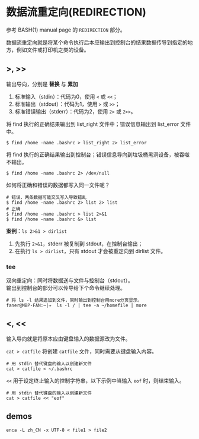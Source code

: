 # 数据流重定向(REDIRECTION)

参考 BASH(1) manual page 的 `REDIRECTION` 部分。

数据流重定向就是将某个命令执行后本应输出到控制台的结果数据传导到指定的地方，例如文件或打印机之类的设备。

## >, >>
输出导向，分别是 **替换** 与 **累加**

1. 标准输入（stdin）：代码为0，使用 `<` 或 `<<`；  
2. 标准输出（stdout）：代码为1，使用 `>` 或 `>>`；  
3. 标准错误输出（stderr）：代码为2，使用 `2>` 或 `2>>`。  

将 find 执行的正确结果输出到 list_right 文件中；错误信息输出到 list_error 文件中。

```shell
$ find /home -name .bashrc > list_right 2> list_error
```

将 find 执行的正确结果输出到控制台；错误信息导向到垃圾桶黑洞设备，被吞噬不输出。

```shell
$ find /home -name .bashrc 2> /dev/null
```

如何将正确和错误的数据都写入同一文件呢？

```shell
# 错误，两条数据可能交叉写入导致错乱
$ find /home -name .bashrc 2> list 2> list
# 正确
$ find /home -name .bashrc > list 2>&1
$ find /home -name .bashrc &> list
```

**案例**：`ls 2>&1 > dirlist` 

1. 先执行 `2>&1`，stderr 被复制到 stdout，在控制台输出；  
2. 在执行 `ls > dirlist`，只有 stdout 才会被重定向到 dirlist 文件。  

### tee
双向重定向：同时将数据送与文件与控制台（stdout）。  
输出到控制台的部分可以传导给下个命令继续处理。

```shell
# 将 ls -l 结果追加到文件，同时输出到控制台用more分页显示。
faner@MBP-FAN:~|⇒  ls -l / | tee -a ~/homefile | more
```


## <, <<
输入导向就是将原本应由键盘输入的数据源改为文件。

`cat > catfile` 将创建 `catfile` 文件，同时需要从键盘输入内容。

```shell
# 用 stdin 替代键盘的输入以创建新文件
cat > catfile < ~/.bashrc
```

`<<` 用于设定终止输入的控制字符串，以下示例中当输入 `eof` 时，则结束输入。

```shell
# 用 stdin 替代键盘的输入以创建新文件
cat > catfile << "eof" 
```

## demos
`enca -L zh_CN -x UTF-8 < file1 > file2`
